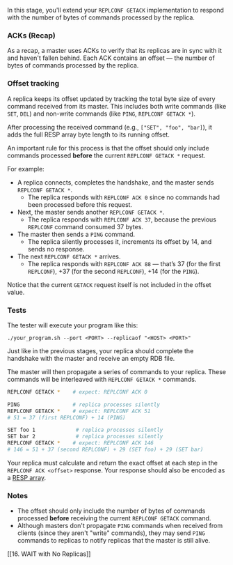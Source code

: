 In this stage, you'll extend your `REPLCONF GETACK` implementation to respond with the number of bytes of commands processed by the replica.

### ACKs (Recap)

As a recap, a master uses ACKs to verify that its replicas are in sync with it and haven't fallen behind. Each ACK contains an offset — the number of bytes of commands processed by the replica.

### Offset tracking

A replica keeps its offset updated by tracking the total byte size of every command received from its master. This includes both write commands (like `SET`, `DEL`) and non-write commands (like `PING`, `REPLCONF GETACK *`).

After processing the received command (e.g., `["SET", "foo", "bar]`), it adds the full RESP array byte length to its running offset.

An important rule for this process is that the offset should only include commands processed **before** the current `REPLCONF GETACK *` request.

For example:

- A replica connects, completes the handshake, and the master sends `REPLCONF GETACK *`.
    - The replica responds with `REPLCONF ACK 0` since no commands had been processed before this request.
- Next, the master sends another `REPLCONF GETACK *`.
    - The replica responds with `REPLCONF ACK 37`, because the previous `REPLCONF` command consumed 37 bytes.
- The master then sends a `PING` command.
    - The replica silently processes it, increments its offset by 14, and sends no response.
- The next `REPLCONF GETACK *` arrives.
    - The replica responds with `REPLCONF ACK 88` — that’s 37 (for the first `REPLCONF`), +37 (for the second `REPLCONF`), +14 (for the `PING`).

Notice that the current `GETACK` request itself is not included in the offset value.

### Tests

The tester will execute your program like this:

```
./your_program.sh --port <PORT> --replicaof "<HOST> <PORT>"
```

Just like in the previous stages, your replica should complete the handshake with the master and receive an empty RDB file.

The master will then propagate a series of commands to your replica. These commands will be interleaved with `REPLCONF GETACK *` commands.

```bash
REPLCONF GETACK *    # expect: REPLCONF ACK 0

PING                 # replica processes silently
REPLCONF GETACK *    # expect: REPLCONF ACK 51
# 51 = 37 (first REPLCONF) + 14 (PING)

SET foo 1             # replica processes silently
SET bar 2             # replica processes silently
REPLCONF GETACK *    # expect: REPLCONF ACK 146
# 146 = 51 + 37 (second REPLCONF) + 29 (SET foo) + 29 (SET bar)
```

Your replica must calculate and return the exact offset at each step in the `REPLCONF ACK <offset>` response. Your response should also be encoded as a [RESP array](https://redis.io/docs/latest/develop/reference/protocol-spec/#arrays).

### Notes

- The offset should only include the number of bytes of commands processed **before** receiving the current `REPLCONF GETACK` command.
- Although masters don't propagate `PING` commands when received from clients (since they aren't "write" commands), they may send `PING` commands to replicas to notify replicas that the master is still alive.

[[16. WAIT with No Replicas]]